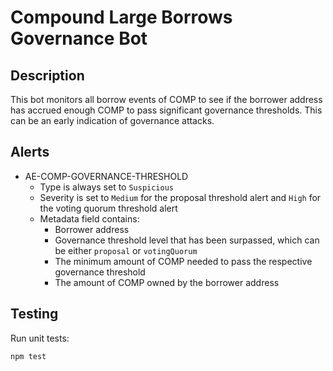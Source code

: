 # Compound Large Borrows Governance Bot

## Description

This bot monitors all borrow events of COMP to see if the borrower address has accrued enough COMP
to pass significant governance thresholds. This can be an early indication of governance attacks.

## Alerts

<!-- -->
- AE-COMP-GOVERNANCE-THRESHOLD
  - Type is always set to `Suspicious`
  - Severity is set to `Medium` for the proposal threshold alert and `High` for the voting quorum
    threshold alert
  - Metadata field contains:
    - Borrower address
    - Governance threshold level that has been surpassed, which can be either `proposal` or `votingQuorum`
    - The minimum amount of COMP needed to pass the respective governance threshold
    - The amount of COMP owned by the borrower address

## Testing

Run unit tests:
```
npm test
```